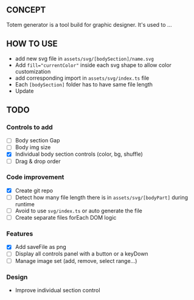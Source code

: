 ## CONCEPT
Totem generator is a tool build for graphic designer. It's used to ...

## HOW TO USE
- add new svg file in `assets/svg/[bodySection]/name.svg`
- Add `fill="currentColor"` inside each svg shape to allow color customization
- add corresponding import in `assets/svg/index.ts` file
- Each `[bodySection]` folder has to have same file length
- Update 

## TODO

### Controls to add 
- [ ] Body section Gap
- [ ] Body img size
- [X] Individual body section controls (color, bg, shuffle)
- [ ] Drag & drop order

### Code improvement
- [X] Create git repo
- [ ] Detect how many file length there is in `assets/svg/[bodyPart]` during runtime
- [ ] Avoid to use `svg/index.ts` or auto generate the file
- [ ] Create separate files forEach DOM logic

### Features
- [X] Add saveFile as png 
- [ ] Display all controls panel with a button or a keyDown
- [ ] Manage image set (add, remove, select range...)

### Design 
- Improve individual section control
